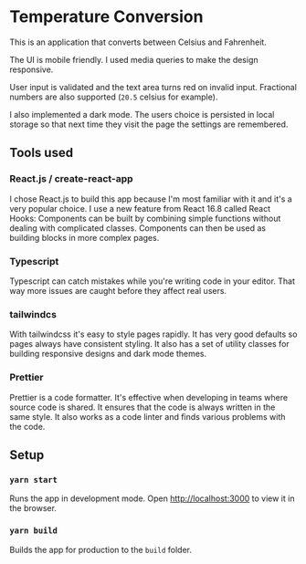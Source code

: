 # Temperature Conversion

This is an application that converts between Celsius and Fahrenheit.

The UI is mobile friendly. I used media queries to make the design responsive.

User input is validated and the text area turns red on invalid input. Fractional numbers are also supported (`20.5` celsius for example).

I also implemented a dark mode. The users choice is persisted in local storage so that next time they visit the page the settings are remembered.

## Tools used

### React.js / create-react-app

I chose React.js to build this app because I'm most familiar with it and it's a very popular choice. I use a new feature from React 16.8 called React Hooks: Components can be built by combining simple functions without dealing with complicated classes. Components can then be used as building blocks in more complex pages.

### Typescript

Typescript can catch mistakes while you're writing code in your editor. That way more issues are caught before they affect real users.

### tailwindcs

With tailwindcss it's easy to style pages rapidly. It has very good defaults so pages always have consistent styling. It also has a set of utility classes for building responsive designs and dark mode themes.

### Prettier

Prettier is a code formatter. It's effective when developing in teams where source code is shared. It ensures that the code is always written in the same style. It also works as a code linter and finds various problems with the code.

## Setup

### `yarn start`

Runs the app in development mode. Open [http://localhost:3000](http://localhost:3000) to view it in the browser.

### `yarn build`

Builds the app for production to the `build` folder.
